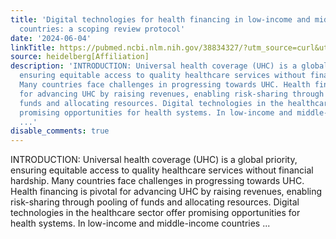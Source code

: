 ```yaml
---
title: 'Digital technologies for health financing in low-income and middle-income
  countries: a scoping review protocol'
date: '2024-06-04'
linkTitle: https://pubmed.ncbi.nlm.nih.gov/38834327/?utm_source=curl&utm_medium=rss&utm_campaign=pubmed-2&utm_content=1FakS-2QOkCT8HsMOQP1bCRQ4YzyumYOmxmF0moLsQ3dFB1E9V&fc=20220326224207&ff=20240605181437&v=2.18.0.post9+e462414
source: heidelberg[Affiliation]
description: 'INTRODUCTION: Universal health coverage (UHC) is a global priority,
  ensuring equitable access to quality healthcare services without financial hardship.
  Many countries face challenges in progressing towards UHC. Health financing is pivotal
  for advancing UHC by raising revenues, enabling risk-sharing through pooling of
  funds and allocating resources. Digital technologies in the healthcare sector offer
  promising opportunities for health systems. In low-income and middle-income countries
  ...'
disable_comments: true
---
```

INTRODUCTION: Universal health coverage (UHC) is a global priority, ensuring equitable access to quality healthcare services without financial hardship. Many countries face challenges in progressing towards UHC. Health financing is pivotal for advancing UHC by raising revenues, enabling risk-sharing through pooling of funds and allocating resources. Digital technologies in the healthcare sector offer promising opportunities for health systems. In low-income and middle-income countries ...